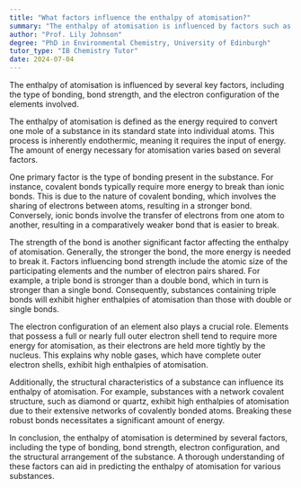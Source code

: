 ```yaml
---
title: "What factors influence the enthalpy of atomisation?"
summary: "The enthalpy of atomisation is influenced by factors such as the type of bonding, bond strength, and the element's electron configuration."
author: "Prof. Lily Johnson"
degree: "PhD in Environmental Chemistry, University of Edinburgh"
tutor_type: "IB Chemistry Tutor"
date: 2024-07-04
---
```


The enthalpy of atomisation is influenced by several key factors, including the type of bonding, bond strength, and the electron configuration of the elements involved.

The enthalpy of atomisation is defined as the energy required to convert one mole of a substance in its standard state into individual atoms. This process is inherently endothermic, meaning it requires the input of energy. The amount of energy necessary for atomisation varies based on several factors.

One primary factor is the type of bonding present in the substance. For instance, covalent bonds typically require more energy to break than ionic bonds. This is due to the nature of covalent bonding, which involves the sharing of electrons between atoms, resulting in a stronger bond. Conversely, ionic bonds involve the transfer of electrons from one atom to another, resulting in a comparatively weaker bond that is easier to break.

The strength of the bond is another significant factor affecting the enthalpy of atomisation. Generally, the stronger the bond, the more energy is needed to break it. Factors influencing bond strength include the atomic size of the participating elements and the number of electron pairs shared. For example, a triple bond is stronger than a double bond, which in turn is stronger than a single bond. Consequently, substances containing triple bonds will exhibit higher enthalpies of atomisation than those with double or single bonds.

The electron configuration of an element also plays a crucial role. Elements that possess a full or nearly full outer electron shell tend to require more energy for atomisation, as their electrons are held more tightly by the nucleus. This explains why noble gases, which have complete outer electron shells, exhibit high enthalpies of atomisation.

Additionally, the structural characteristics of a substance can influence its enthalpy of atomisation. For example, substances with a network covalent structure, such as diamond or quartz, exhibit high enthalpies of atomisation due to their extensive networks of covalently bonded atoms. Breaking these robust bonds necessitates a significant amount of energy.

In conclusion, the enthalpy of atomisation is determined by several factors, including the type of bonding, bond strength, electron configuration, and the structural arrangement of the substance. A thorough understanding of these factors can aid in predicting the enthalpy of atomisation for various substances.
    